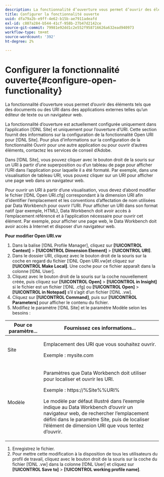 ```yaml
---
description: La fonctionnalité d’ouverture vous permet d’ouvrir des éléments tels que des documents ou des URI dans des applications externes telles qu’un éditeur de texte ou un navigateur web.
title: Configurer la fonctionnalité ouverte
uuid: dfa79a2b-e9ff-4e62-b15b-ae7911adeafd
exl-id: c807a284-b544-41cf-958b-27b47d2142ce
source-git-commit: 79981e92dd1c2e552f958716626a632ead940973
workflow-type: tm+mt
source-wordcount: '392'
ht-degree: 2%

---
```


# Configurer la fonctionnalité ouverte{#configure-open-functionality}

La fonctionnalité d’ouverture vous permet d’ouvrir des éléments tels que des documents ou des URI dans des applications externes telles qu’un éditeur de texte ou un navigateur web.

La fonctionnalité d’ouverture est actuellement configurée uniquement dans l’application [!DNL Site] et uniquement pour l’ouverture d’URI. Cette section fournit des informations sur la configuration de la fonctionnalité Open URI pour [!DNL Site]. Pour plus d’informations sur la configuration de la fonctionnalité Ouvrir pour une autre application ou pour ouvrir d’autres éléments, contactez les services de conseil d’Adobe.

Dans [!DNL Site], vous pouvez cliquer avec le bouton droit de la souris sur un URI à partir d’une superposition ou d’un tableau de page pour afficher l’URI dans l’application pour laquelle il a été formaté. Par exemple, dans une visualisation de tableau URI, vous pouvez cliquer sur un URI pour afficher une page web dans un navigateur web.

Pour ouvrir un URI à partir d’une visualisation, vous devez d’abord modifier le fichier [!DNL Open URI.cfg] correspondant à la dimension URI afin d’identifier l’emplacement et les conventions d’affectation de nom utilisées par Data Workbench pour ouvrir l’URI. Pour afficher un URI dans son format natif (par exemple, HTML), Data Workbench doit avoir accès à l’emplacement référencé et à l’application nécessaire pour ouvrir cet élément. Par exemple, pour afficher une page web, le Data Workbench doit avoir accès à Internet et disposer d’un navigateur web.

**Pour modifier Open URI.vw**

1. Dans la balise [!DNL Profile Manager], cliquez sur **[!UICONTROL Context]** > **[!UICONTROL Dimension Element]** > **[!UICONTROL URI]**.
1. Dans le dossier URI, cliquez avec le bouton droit de la souris sur la coche en regard du fichier [!DNL Open URI.vw]et cliquez sur **[!UICONTROL Make Local]**. Une coche pour ce fichier apparaît dans la colonne [!DNL User].
1. Cliquez avec le bouton droit de la souris sur la coche nouvellement créée, puis cliquez sur **[!UICONTROL Open]** > **[!UICONTROL in Insight]** si le fichier est un fichier [!DNL .cfg] ou **[!UICONTROL Open]** > **[!UICONTROL in Notepad]** s’il s’agit d’un fichier [!DNL .vw].
1. Cliquez sur **[!UICONTROL Command]**, puis sur **[!UICONTROL Parameters]** pour afficher le contenu du fichier.
1. Modifiez le paramètre [!DNL Site] et le paramètre Modèle selon les besoins :

<table id="table_CDB316DB271F476AB9F9B557B86AFD25">
 <thead>
  <tr>
   <th colname="col1" class="entry"> Pour ce paramètre... </th>
   <th colname="col2" class="entry"> Fournissez ces informations... </th>
  </tr>
 </thead>
 <tbody>
  <tr>
   <td colname="col1"> <p>Site </p> </td>
   <td colname="col2"> <p>Emplacement des URI que vous souhaitez ouvrir. </p> <p>Exemple : mysite.com </p> </td>
  </tr>
  <tr>
   <td colname="col1"> <p>Modèle </p> </td>
   <td colname="col2"> <p>Paramètres que Data Workbench doit utiliser pour localiser et ouvrir les URI. </p> <p>Exemple : <span class="filepath"> https://%Site%%URI%</span> </p> <p>Le modèle par défaut illustré dans l’exemple indique au Data Workbench d’ouvrir un navigateur web, de rechercher l’emplacement défini dans le paramètre <span class="wintitle"> Site</span>, puis de localiser l’élément de dimension URI que vous tentez d’ouvrir. </p> </td>
  </tr>
 </tbody>
</table>

1. Enregistrez le fichier.
1. Pour mettre cette modification à la disposition de tous les utilisateurs du profil de travail, cliquez avec le bouton droit de la souris sur la coche du fichier [!DNL .vw] dans la colonne [!DNL User] et cliquez sur **[!UICONTROL Save to]** > **[!UICONTROL working profile name]**.
